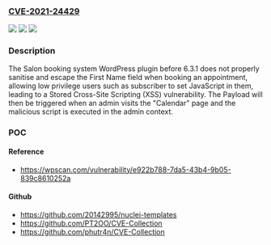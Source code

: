 ### [CVE-2021-24429](https://cve.mitre.org/cgi-bin/cvename.cgi?name=CVE-2021-24429)
![](https://img.shields.io/static/v1?label=Product&message=Salon%20booking%20system&color=blue)
![](https://img.shields.io/static/v1?label=Version&message=6.3.1%20&color=brightgreen)
![](https://img.shields.io/static/v1?label=Vulnerability&message=CWE-79%20Cross-site%20Scripting%20(XSS)&color=brightgreen)

### Description

The Salon booking system WordPress plugin before 6.3.1 does not properly sanitise and escape the First Name field when booking an appointment, allowing low privilege users such as subscriber to set JavaScript in them, leading to a Stored Cross-Site Scripting (XSS) vulnerability. The Payload will then be triggered when an admin visits the "Calendar" page and the malicious script is executed in the admin context.

### POC

#### Reference
- https://wpscan.com/vulnerability/e922b788-7da5-43b4-9b05-839c8610252a

#### Github
- https://github.com/20142995/nuclei-templates
- https://github.com/PT2OO/CVE-Collection
- https://github.com/phutr4n/CVE-Collection

